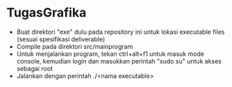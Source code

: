 # TugasGrafika
- Buat direktori "exe" dulu pada repository ini untuk lokasi executable files (sesuai spesifikasi deliverable)
- Compile pada direktori src/mainprogram
- Untuk menjalankan program, tekan ctrl+alt+f1 untuk masuk mode console, kemudian login dan masukkan perintah "sudo su" untuk akses sebagai root
- Jalankan dengan perintah ./\<nama executable\>
